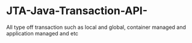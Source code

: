 # JTA-Java-Transaction-API-
All type off transaction such as local and global, container managed and application managed and etc
